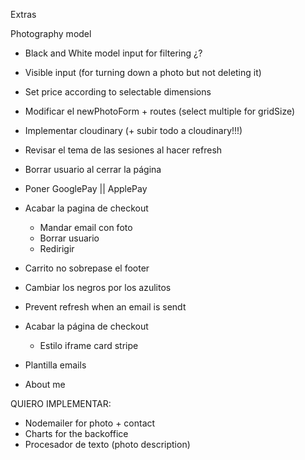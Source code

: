 Extras

Photography model

- Black and White model input for filtering ¿?
- Visible input (for turning down a photo but not deleting it)

- Set price according to selectable dimensions



- Modificar el newPhotoForm + routes (select multiple for gridSize)
- Implementar cloudinary (+ subir todo a cloudinary!!!)
- Revisar el tema de las sesiones al hacer refresh
- Borrar usuario al cerrar la página

- Poner GooglePay || ApplePay


 
- Acabar la pagina de checkout
    - Mandar email con foto
    - Borrar usuario
    - Redirigir
- Carrito no sobrepase el footer
- Cambiar los negros por los azulitos
- Prevent refresh when an email is sendt



- Acabar la página de checkout
    - Estilo iframe card stripe
- Plantilla emails
- About me



QUIERO IMPLEMENTAR:
- Nodemailer for photo + contact 
- Charts for the backoffice
- Procesador de texto (photo description)
